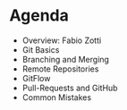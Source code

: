 # Agenda
* Overview: Fabio Zotti
* Git Basics  
* Branching and Merging
* Remote Repositories
* GitFlow
* Pull-Requests and GitHub
* Common Mistakes
